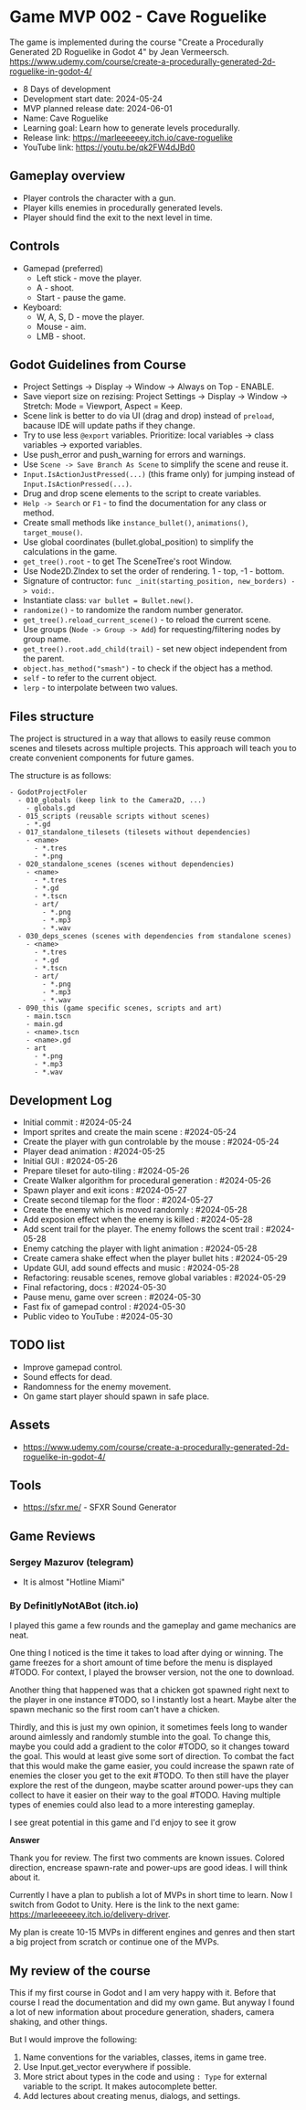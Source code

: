 # Game MVP 002 - Cave Roguelike

The game is implemented during the course "Create a Procedurally Generated 2D Roguelike in Godot 4" by Jean Vermeersch.
https://www.udemy.com/course/create-a-procedurally-generated-2d-roguelike-in-godot-4/

- 8 Days of development
- Development start date: 2024-05-24
- MVP planned release date: 2024-06-01
- Name: Cave Roguelike
- Learning goal: Learn how to generate levels procedurally.
- Release link: https://marleeeeeey.itch.io/cave-roguelike
- YouTube link: https://youtu.be/qk2FW4dJBd0

## Gameplay overview

- Player controls the character with a gun.
- Player kills enemies in procedurally generated levels.
- Player should find the exit to the next level in time.

## Controls

- Gamepad (preferred)
  - Left stick - move the player.
  - A - shoot.
  - Start - pause the game.
- Keyboard:
  - W, A, S, D - move the player.
  - Mouse - aim.
  - LMB - shoot.

## Godot Guidelines from Course

- Project Settings -> Display -> Window -> Always on Top - ENABLE.
- Save vieport size on rezising: Project Settings -> Display -> Window -> Stretch: Mode = Viewport, Aspect = Keep.
- Scene link is better to do via UI (drag and drop) instead of `preload`, bacause IDE will update paths if they change.
- Try to use less `@export` variables. Prioritize: local variables -> class variables -> exported variables.
- Use push_error and push_warning for errors and warnings.
- Use `Scene -> Save Branch As Scene` to simplify the scene and reuse it.
- `Input.IsActionJustPressed(...)` (this frame only) for jumping instead of `Input.IsActionPressed(...)`.
- Drug and drop scene elements to the script to create variables.
- `Help -> Search` or `F1` - to find the documentation for any class or method.
- Create small methods like `instance_bullet()`, `animations()`, `target_mouse()`.
- Use global coordinates (bullet.global_position) to simplify the calculations in the game.
- `get_tree().root` - to get The SceneTree's root Window.
- Use Node2D.ZIndex to set the order of rendering. 1 - top, -1 - bottom.
- Signature of contructor: `func _init(starting_position, new_borders) -> void:`.
- Instantiate class: `var bullet = Bullet.new()`.
- `randomize()` - to randomize the random number generator.
- `get_tree().reload_current_scene()` - to reload the current scene.
- Use groups (`Node -> Group -> Add`) for requesting/filtering nodes by group name.
- `get_tree().root.add_child(trail)` - set new object independent from the parent.
- `object.has_method("smash")` - to check if the object has a method.
- `self` - to refer to the current object.
- `lerp` - to interpolate between two values.

## Files structure

The project is structured in a way that allows to easily reuse common scenes and tilesets across multiple projects. This approach will teach you to create convenient components for future games.

The structure is as follows:

```
- GodotProjectFoler
  - 010_globals (keep link to the Camera2D, ...)
    - globals.gd
  - 015_scripts (reusable scripts without scenes)
    - *.gd
  - 017_standalone_tilesets (tilesets without dependencies)
    - <name>
      - *.tres
      - *.png
  - 020_standalone_scenes (scenes without dependencies)
    - <name>
      - *.tres
      - *.gd
      - *.tscn
      - art/
        - *.png
        - *.mp3
        - *.wav
  - 030_deps_scenes (scenes with dependencies from standalone scenes)
    - <name>
      - *.tres
      - *.gd
      - *.tscn
      - art/
        - *.png
        - *.mp3
        - *.wav
  - 090_this (game specific scenes, scripts and art)
    - main.tscn
    - main.gd
    - <name>.tscn
    - <name>.gd
    - art
      - *.png
      - *.mp3
      - *.wav
```

## Development Log

- Initial commit : #2024-05-24
- Import sprites and create the main scene : #2024-05-24
- Create the player with gun controlable by the mouse : #2024-05-24
- Player dead animation : #2024-05-25
- Initial GUI : #2024-05-26
- Prepare tileset for auto-tiling : #2024-05-26
- Create Walker algorithm for procedural generation : #2024-05-26
- Spawn player and exit icons : #2024-05-27
- Create second tilemap for the floor : #2024-05-27
- Create the enemy which is moved randomly : #2024-05-28
- Add exposion effect when the enemy is killed : #2024-05-28
- Add scent trail for the player. The enemy follows the scent trail : #2024-05-28
- Enemy catching the player with light animation : #2024-05-28
- Create camera shake effect when the player bullet hits : #2024-05-29
- Update GUI, add sound effects and music : #2024-05-28
- Refactoring: reusable scenes, remove global variables : #2024-05-29
- Final refactoring, docs : #2024-05-30
- Pause menu, game over screen : #2024-05-30
- Fast fix of gamepad control : #2024-05-30
- Public video to YouTube : #2024-05-30

## TODO list

- Improve gamepad control.
- Sound effects for dead.
- Randomness for the enemy movement.
- On game start player should spawn in safe place.

## Assets

- https://www.udemy.com/course/create-a-procedurally-generated-2d-roguelike-in-godot-4/

## Tools

- https://sfxr.me/ - SFXR Sound Generator

## Game Reviews

### Sergey Mazurov (telegram)

- It is almost "Hotline Miami"

### By DefinitlyNotABot (itch.io)

I played this game a few rounds and the gameplay and game mechanics are neat.

One thing I noticed is the time it takes to load after dying or winning. The game freezes for a short amount of time before the menu is displayed #TODO. For context, I played the browser version, not the one to download.

Another thing that happened was that a chicken got spawned right next to the player in one instance #TODO, so I instantly lost a heart. Maybe alter the spawn mechanic so the first room can't have a chicken.

Thirdly, and this is just my own opinion, it sometimes feels long to wander around aimlessly and randomly stumble into the goal. To change this, maybe you could add a gradient to the color #TODO, so it changes toward the goal. This would at least give some sort of direction. To combat the fact that this would make the game easier, you could increase the spawn rate of enemies the closer you get to the exit #TODO. To then still have the player explore the rest of the dungeon, maybe scatter around power-ups they can collect to have it easier on their way to the goal #TODO.
Having multiple types of enemies could also lead to a more interesting gameplay.

I see great potential in this game and I'd enjoy to see it grow

**Answer**

Thank you for review.
The first two comments are known issues.
Colored direction, encrease spawn-rate and power-ups are good ideas. I will think about it.

Currently I have a plan to publish a lot of MVPs in short time to learn. Now I switch from Godot to Unity. Here is the link to the next game: https://marleeeeeey.itch.io/delivery-driver.

My plan is create 10-15 MVPs in different engines and genres and then start a big project from scratch or continue one of the MVPs.

## My review of the course

This if my first course in Godot and I am very happy with it. Before that course I read the documentation and did my own game. But anyway I found a lot of new information about procedure generation, shaders, camera shaking, and other things.

But I would improve the following:
1. Name conventions for the variables, classes, items in game tree.
2. Use Input.get_vector everywhere if possible.
3. More strict about types in the code and using `: Type` for external variable to the script. It makes autocomplete better.
4. Add lectures about creating menus, dialogs, and settings.
